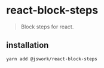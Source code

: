# react-block-steps
> Block steps for react.

## installation
```shell
yarn add @jswork/react-block-steps
```

